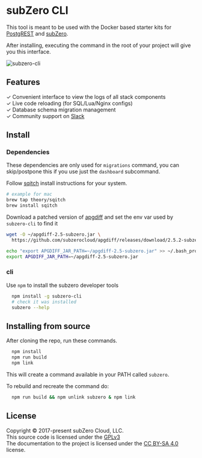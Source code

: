 
# subZero CLI

This tool is meant to be used with the Docker based starter kits for [PostgREST](https://github.com/subzerocloud/postgrest-starter-kit/) and [subZero](https://github.com/subzerocloud/subzero-starter-kit/).

After installing, executing the command in the root of your project will give you this interface.


![subzero-cli](https://github.com/subzerocloud/postgrest-starter-kit/blob/master/media/postgrest-starter-kit.gif?raw=true "subzero-cli")


## Features

✓ Convenient interface to view the logs of all stack components<br>
✓ Live code reloading (for SQL/Lua/Nginx configs)<br>
✓ Database schema migration management<br>
✓ Community support on [Slack](https://slack.subzero.cloud/)<br>



## Install

### Dependencies
These dependencies are only used for `migrations` command, you can skip/postpone this if you use just the `dashboard` subcommand.

Follow [sqitch](http://sqitch.org/) install instructions for your system.

```bash
# example for mac
brew tap theory/sqitch
brew install sqitch
```

Download a patched version of [apgdiff](https://github.com/subzerocloud/apgdiff) and set the env var used by `subzero-cli` to find it

```bash
wget -O ~/apgdiff-2.5-subzero.jar \
  https://github.com/subzerocloud/apgdiff/releases/download/2.5.2-subzero/apgdiff-2.5.2-subzero.jar

echo "export APGDIFF_JAR_PATH=~/apgdiff-2.5-subzero.jar" >> ~/.bash_profile
export APGDIFF_JAR_PATH=~/apgdiff-2.5-subzero.jar
```


### cli
Use `npm` to install the subzero developer tools
```bash
  npm install -g subzero-cli
  # check it was installed
  subzero --help
```

## Installing from source

After cloning the repo, run these commands.

```bash
  npm install
  npm run build
  npm link
```

This will create a command available in your PATH called ```subzero```.

To rebuild and recreate the command do:

```bash
  npm run build && npm unlink subzero & npm link
```


## License

Copyright © 2017-present subZero Cloud, LLC.<br />
This source code is licensed under the [GPLv3](https://github.com/subzerocloud/devtools/blob/master/LICENSE.txt)<br />
The documentation to the project is licensed under the [CC BY-SA 4.0](http://creativecommons.org/licenses/by-sa/4.0/) license.
